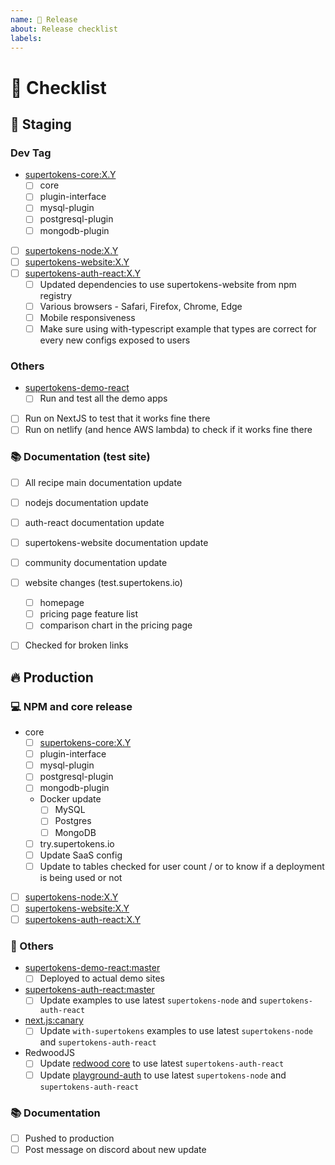 ```yaml
---
name: 📅 Release
about: Release checklist
labels:
---
```


# 📅 Checklist

## 🔶 Staging 

### Dev Tag
 - [supertokens-core:X.Y](https://github.com/supertokens/supertokens-core/tree/X.Y)
     - [ ] core
     - [ ] plugin-interface
     - [ ] mysql-plugin
     - [ ] postgresql-plugin
     - [ ] mongodb-plugin
 - [ ] [supertokens-node:X.Y](https://github.com/supertokens/supertokens-node/tree/X.Y)
 - [ ] [supertokens-website:X.Y](https://github.com/supertokens/supertokens-website/X.Y)
 - [ ] [supertokens-auth-react:X.Y](https://github.com/supertokens/supertokens-auth-react/tree/X.Y)
    - [ ] Updated dependencies to use supertokens-website from npm registry
    - [ ] Various browsers - Safari, Firefox, Chrome, Edge
    - [ ] Mobile responsiveness
    - [ ] Make sure using with-typescript example that types are correct for every new configs exposed to users

### Others

 - [supertokens-demo-react](https://github.com/supertokens/supertokens-demo-react/tree/master)
     - [ ] Run and test all the demo apps
 - [ ] Run on NextJS to test that it works fine there
 - [ ] Run on netlify (and hence AWS lambda) to check if it works fine there

### 📚 Documentation (test site)

- [ ] All recipe main documentation update

- [ ] nodejs documentation update

- [ ] auth-react documentation update

- [ ] supertokens-website documentation update

- [ ] community documentation update

- [ ] website changes (test.supertokens.io)
   - [ ] homepage
   - [ ] pricing page feature list
   - [ ] comparison chart in the pricing page

- [ ] Checked for broken links


## 🔥 Production 

### 💻 NPM and core release

 - core
    - [ ] [supertokens-core:X.Y](https://github.com/supertokens/supertokens-core/tree/X.Y)
    - [ ] plugin-interface
    - [ ] mysql-plugin
    - [ ] postgresql-plugin
    - [ ] mongodb-plugin
    - Docker update
       - [ ] MySQL
       - [ ] Postgres
       - [ ] MongoDB
    - [ ] try.supertokens.io
    - [ ] Update SaaS config
    - [ ] Update to tables checked for user count / or to know if a deployment is being used or not
 - [ ] [supertokens-node:X.Y](https://github.com/supertokens/supertokens-node/tree/X.Y)
 - [ ] [supertokens-website:X.Y](https://github.com/supertokens/supertokens-website/tree/X.Y)
 - [ ] [supertokens-auth-react:X.Y](https://github.com/supertokens/supertokens-auth-react/tree/X.Y)

### 🔀 Others

- [supertokens-demo-react:master](https://github.com/supertokens/supertokens-demo-react/tree/master)
   - [ ] Deployed to actual demo sites

- [supertokens-auth-react:master](https://github.com/supertokens/supertokens-auth-react/tree/master)
   - [ ] Update examples to use latest `supertokens-node` and `supertokens-auth-react`

- [next.js:canary](https://github.com/supertokens/next.js/tree/canary/examples/with-supertokens)
   - [ ] Update `with-supertokens` examples to use latest `supertokens-node` and `supertokens-auth-react`

- RedwoodJS
   - [ ] Update [redwood core](https://github.com/supertokens/redwood/tree/main/packages/auth) to use latest `supertokens-auth-react`
   - [ ] Update [playground-auth](https://github.com/supertokens/playground-auth/tree/main) to use latest `supertokens-node` and `supertokens-auth-react`

### 📚 Documentation

- [ ] Pushed to production
- [ ] Post message on discord about new update
